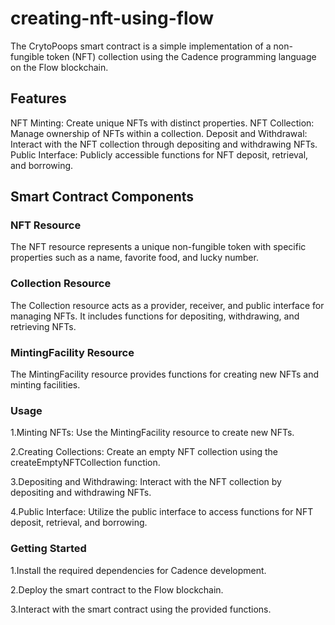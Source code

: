# creating-nft-using-flow
The CrytoPoops smart contract is a simple implementation of a non-fungible token (NFT) collection using the Cadence programming language on the Flow blockchain.

## Features
NFT Minting: Create unique NFTs with distinct properties.
NFT Collection: Manage ownership of NFTs within a collection.
Deposit and Withdrawal: Interact with the NFT collection through depositing and withdrawing NFTs.
Public Interface: Publicly accessible functions for NFT deposit, retrieval, and borrowing.
## Smart Contract Components
### NFT Resource
The NFT resource represents a unique non-fungible token with specific properties such as a name, favorite food, and lucky number.

### Collection Resource
The Collection resource acts as a provider, receiver, and public interface for managing NFTs. It includes functions for depositing, withdrawing, and retrieving NFTs.

### MintingFacility Resource
The MintingFacility resource provides functions for creating new NFTs and minting facilities.

### Usage
1.Minting NFTs: Use the MintingFacility resource to create new NFTs.

2.Creating Collections: Create an empty NFT collection using the createEmptyNFTCollection function.

3.Depositing and Withdrawing: Interact with the NFT collection by depositing and withdrawing NFTs.

4.Public Interface: Utilize the public interface to access functions for NFT deposit, retrieval, and borrowing.

### Getting Started
1.Install the required dependencies for Cadence development.

2.Deploy the smart contract to the Flow blockchain.

3.Interact with the smart contract using the provided functions.
